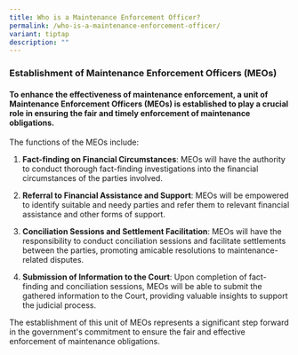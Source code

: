 ```yaml
---
title: Who is a Maintenance Enforcement Officer?
permalink: /who-is-a-maintenance-enforcement-officer/
variant: tiptap
description: ""
---
```

<h3>Establishment of Maintenance Enforcement Officers (MEOs)</h3>
<h4>To enhance the effectiveness of maintenance enforcement, a unit of Maintenance Enforcement Officers (MEOs) is established to play a crucial role in ensuring the fair and timely enforcement of maintenance obligations.</h4>
<p></p>
<p>The functions of the MEOs include:</p>
<p></p>
<ol>
<li>
<p><strong>Fact-finding on Financial Circumstances</strong>: MEOs will have
the authority to conduct thorough fact-finding investigations into the
financial circumstances of the parties involved.</p>
<p></p>
</li>
<li>
<p><strong>Referral to Financial Assistance and Support</strong>: MEOs will
be empowered to identify suitable and needy parties and refer them to relevant
financial assistance and other forms of support.</p>
<p></p>
</li>
<li>
<p><strong>Conciliation Sessions and Settlement Facilitation</strong>: MEOs
will have the responsibility to conduct conciliation sessions and facilitate
settlements between the parties, promoting amicable resolutions to maintenance-related
disputes.</p>
<p></p>
</li>
<li>
<p><strong>Submission of Information to the Court</strong>: Upon completion
of fact-finding and conciliation sessions, MEOs will be able to submit
the gathered information to the Court, providing valuable insights to support
the judicial process.</p>
<p></p>
</li>
</ol>
<p>The establishment of this unit of MEOs represents a significant step forward
in the government's commitment to ensure the fair and effective enforcement
of maintenance obligations.</p>
<p></p>